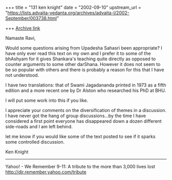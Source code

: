 +++
title = "131 ken knight"
date = "2002-09-10"
upstream_url = "https://lists.advaita-vedanta.org/archives/advaita-l/2002-September/003738.html"

+++
[Archive link](https://lists.advaita-vedanta.org/archives/advaita-l/2002-September/003738.html)

Namaste Ravi,

Would some questions arising from Upadesha Sahasri
been appropriate?
I have only ever read this text on my own and I prefer
it to some of the bhAshyam for it gives Shankara's
teaching quite directly as opposed to  counter
arguments to some other darShana.  However it does not
seem to be so popular with others and there is
probably a reason for this that I have not understood.

I have two translations: that of Swami Jagadananda
printed in 1973 as a fifth edition and a more recent
one by Dr Alston who researched his PhD at BHU.

I will put some work into this if you like.

I appreciate your comments on the diversification of
themes in a discussion. I have never got the hang of
group discussions...by the time I have considered a
first point everyone has disappeared down a dozen
different side-roads and I am left behind.

let me know if you would like some of the text posted
to see if it sparks some controlled discussion.

Ken Knight




__________________________________________________
Yahoo! - We Remember
9-11: A tribute to the more than 3,000 lives lost
http://dir.remember.yahoo.com/tribute

